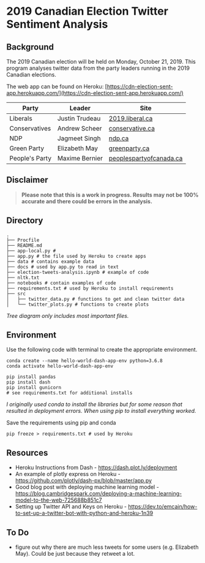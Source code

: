 # 2019 Canadian Election Twitter Sentiment Analysis

## Background

The 2019 Canadian election will be held on Monday, October 21, 2019. This program analyses twitter data from the party leaders running in the 2019 Canadian elections.

The web app can be found on Heroku: [https://cdn-election-sent-app.herokuapp.com/](https://cdn-election-sent-app.herokuapp.com/)


| Party          | Leader         | Site                                                            |
|----------------|----------------|-----------------------------------------------------------------|
| Liberals       | Justin Trudeau | [2019.liberal.ca](https://2019.liberal.ca/)                     |
| Conservatives  | Andrew Scheer  | [conservative.ca](https://www.conservative.ca/)                 |
| NDP            | Jagmeet Singh  | [ndp.ca](https://www.ndp.ca/)                                   |
| Green Party    | Elizabeth May  | [greenparty.ca](https://www.greenparty.ca/en)                   |
| People's Party | Maxime Bernier | [peoplespartyofcanada.ca](https://www.peoplespartyofcanada.ca/) |


## Disclaimer

> **Please note that this is a work in progress. Results may not be 100% accurate and there could be errors in the analysis.**

## Directory

```
.
├── Procfile
├── README.md
├── app-local.py #
├── app.py # the file used by Heroku to create apps
├── data # contains example data
├── docs # used by app.py to read in text
├── election-tweets-analysis.ipynb # example of code
├── nltk.txt
├── notebooks # contain examples of code
├── requirements.txt # used by Heroku to install requirements
├── src
│   ├── twitter_data.py # functions to get and clean twitter data
│   └── twitter_plots.py # functions to create plots
```
*Tree diagram only includes most important files.*

## Environment

Use the following code with terminal to create the appropriate environment.

```
conda create --name hello-world-dash-app-env python=3.6.8
conda activate hello-world-dash-app-env

pip install pandas
pip install dash
pip install gunicorn
# see requirements.txt for additional installs
```

*I originally used conda to install the libraries but for some reason that resulted in deployment errors. When using pip to install everything worked.*

Save the requirements using pip and conda

```
pip freeze > requirements.txt # used by Heroku
```

## Resources

- Heroku Instructions from Dash - https://dash.plot.ly/deployment
- An example of plotly express on Heroku - https://github.com/plotly/dash-px/blob/master/app.py
- Good blog post with deploying machine learning model - https://blog.cambridgespark.com/deploying-a-machine-learning-model-to-the-web-725688b851c7
- Setting up Twitter API and Keys on Heroku - https://dev.to/emcain/how-to-set-up-a-twitter-bot-with-python-and-heroku-1n39


## To Do

- figure out why there are much less tweets for some users (e.g. Elizabeth May). Could be just because they retweet a lot.